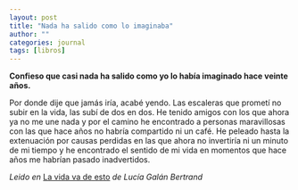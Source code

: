 ```yaml
---
layout: post
title: "Nada ha salido como lo imaginaba"
author: ""
categories: journal
tags: [libros]
---
```




**Confieso que casi nada ha salido como yo lo había imaginado hace veinte años.**

Por donde dije que jamás iría, acabé yendo. Las escaleras que prometí no subir en la vida, las subí de dos en dos. He tenido amigos con los que ahora ya no me une nada y por el camino he encontrado a personas maravillosas con las que hace años no habría compartido ni un café. He peleado hasta la extenuación por causas perdidas en las que ahora no invertiría ni un minuto de mi tiempo y he encontrado el sentido de mi vida en momentos que hace años me habrían pasado inadvertidos.

*Leido en* [La vida va de esto](https://amzn.to/46XAAZc) *de Lucía Galán Bertrand*
